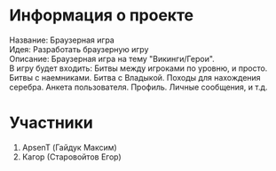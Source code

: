 # Информация о проекте

Название: Браузерная игра<br/>
Идея: Разработать браузерную игру<br/>
Описание: Браузерная игра на тему "Викинги/Герои".<br/>
В игру будет входить: Битвы между игроками по уровню, и просто. Битвы с наемниками. Битва с Владыкой. Походы для нахождения серебра. Анкета пользователя. Профиль. Личные сообщения, и т.д.

# Участники

1. ApsenT (Гайдук Максим)
2. Кагор (Старовойтов Егор)
